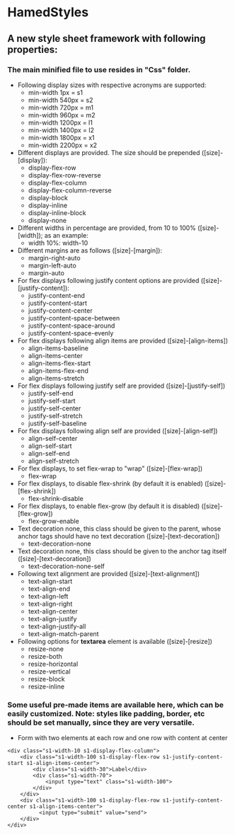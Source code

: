 # HamedStyles

## A new style sheet framework with following properties:  
  
### The main minified file to use resides in "Css" folder.
  
* Following display sizes with respective acronyms are supported:
  * min-width 1px = s1
  * min-width 540px = s2
  * min-width 720px = m1
  * min-width 960px = m2
  * min-width 1200px = l1
  * min-width 1400px = l2
  * min-width 1800px = x1
  * min-width 2200px = x2
* Different displays are provided. The size should be prepended ([size]-[display]):
  * display-flex-row
  * display-flex-row-reverse
  * display-flex-column
  * display-flex-column-reverse
  * display-block
  * display-inline
  * display-inline-block 
  * display-none 
* Different widths in percentage are provided, from 10 to 100% ([size]-[width]); as an example:
  * width 10%: width-10
* Different margins are as follows ([size]-[margin]):
  * margin-right-auto
  * margin-left-auto
  * margin-auto
* For flex displays following justify content options are provided ([size]-[justify-content]):
  * justify-content-end
  * justify-content-start
  * justify-content-center
  * justify-content-space-between
  * justify-content-space-around
  * justify-content-space-evenly
* For flex displays following align items are provided ([size]-[align-items])
  * align-items-baseline
  * align-items-center
  * align-items-flex-start
  * align-items-flex-end
  * align-items-stretch
* For flex displays following justify self are provided ([size]-[justify-self])
  * justify-self-end
  * justify-self-start
  * justify-self-center
  * justify-self-stretch
  * justify-self-baseline
* For flex displays following align self are provided ([size]-[align-self])
  * align-self-center
  * align-self-start
  * align-self-end
  * align-self-stretch
* For flex displays, to set flex-wrap to "wrap" ([size]-[flex-wrap])
  * flex-wrap
* For flex displays, to disable flex-shrink (by default it is enabled) ([size]-[flex-shrink])
  * flex-shrink-disable
* For flex displays, to enable flex-grow (by default it is disabled) ([size]-[flex-grow])
  * flex-grow-enable
* Text decoration none, this class should be given to the parent, whose anchor tags should have no text decoration ([size]-[text-decoration])
  * text-decoration-none
* Text decoration none, this class should be given to the anchor tag itself ([size]-[text-decoration])
  * text-decoration-none-self
* Following text alignment are provided ([size]-[text-alignment])
  * text-align-start
  * text-align-end
  * text-align-left
  * text-align-right
  * text-align-center
  * text-align-justify
  * text-align-justify-all
  * text-align-match-parent
* Following options for <b>textarea</b> element is available ([size]-[resize])
  * resize-none
  * resize-both
  * resize-horizontal
  * resize-vertical
  * resize-block
  * resize-inline
### Some useful pre-made items are available here, which can be easily customized. <b>Note:</b> styles like padding, border, etc should be set manually, since they are very versatile.
* Form with two elements at each row and one row with content at center
```
<div class="s1-width-10 s1-display-flex-column">
    <div class="s1-width-100 s1-display-flex-row s1-justify-content-start s1-align-items-center">
        <div class="s1-width-30">Label</div>
        <div class="s1-width-70">
            <input type="text" class="s1-width-100">
        </div>
    </div>
    <div class="s1-width-100 s1-display-flex-row s1-justify-content-center s1-align-items-center">
          <input type="submit" value="send">
    </div>
</div>
```
